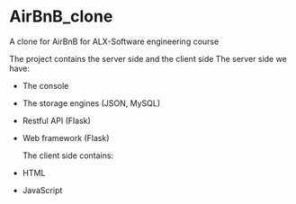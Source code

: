 # AirBnB_clone
A clone for AirBnB for ALX-Software engineering course

The project contains the server side and the client side
  The server side we have:
- The console
- The storage engines (JSON, MySQL) 
- Restful API (Flask)
- Web framework (Flask)

  The client side contains:
 - HTML
 - JavaScript
